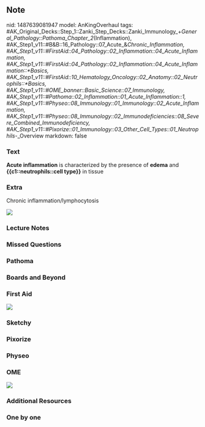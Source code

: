 ## Note
nid: 1487639081947
model: AnKingOverhaul
tags: #AK_Original_Decks::Step_1::Zanki_Step_Decks::Zanki_Immunology_+_General_Pathology::Pathoma_Chapter_2_(Inflammation), #AK_Step1_v11::#B&B::16_Pathology::07_Acute_&_Chronic_Inflammation, #AK_Step1_v11::#FirstAid::04_Pathology::02_Inflammation::04_Acute_Inflammation, #AK_Step1_v11::#FirstAid::04_Pathology::02_Inflammation::04_Acute_Inflammation::*Basics, #AK_Step1_v11::#FirstAid::10_Hematology_Oncology::02_Anatomy::02_Neutrophils::*Basics, #AK_Step1_v11::#OME_banner::Basic_Science::07_Immunology, #AK_Step1_v11::#Pathoma::02_Inflammation::01_Acute_Inflammation::1, #AK_Step1_v11::#Physeo::08_Immunology::01_Immunology::02_Acute_Inflammation, #AK_Step1_v11::#Physeo::08_Immunology::02_Immunodeficiencies::08_Severe_Combined_Immunodeficiency, #AK_Step1_v11::#Pixorize::01_Immunology::03_Other_Cell_Types::01_Neutrophils_-_Overview
markdown: false

### Text
<b>Acute inflammation</b> is characterized by the presence of
<b>edema</b> and <b>{{c1::neutrophils::cell type}}</b> in tissue

### Extra
Chronic inflammation/lymphocytosis
<div>
  <div><img src="paste-583681760559549.jpg"></div>
</div>

### Lecture Notes


### Missed Questions


### Pathoma


### Boards and Beyond


### First Aid
<img src="tmpGuUn87.png">

### Sketchy


### Pixorize


### Physeo


### OME
<div class="ome-widget">
  <a href=
  "https://onlinemeded.org/spa/immunology?ref=anki"><img src=
  "_OME_AnkiFlashcards_Topic_3.png"></a>
</div>

### Additional Resources


### One by one

